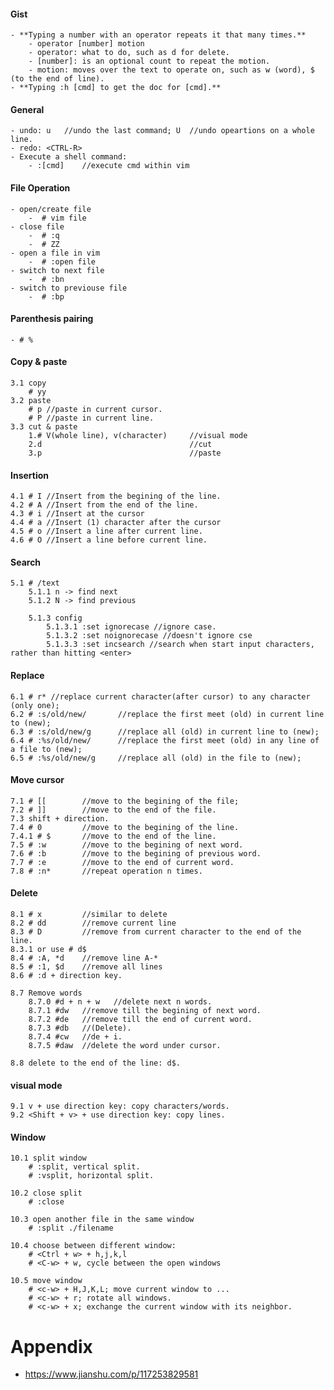 #### Gist
	- **Typing a number with an operator repeats it that many times.**
		- operator [number] motion
		- operator: what to do, such as d for delete.
		- [number]: is an optional count to repeat the motion. 
		- motion: moves over the text to operate on, such as w (word), $ (to the end of line).
    - **Typing :h [cmd] to get the doc for [cmd].**


#### General
    - undo: u	//undo the last command; U	//undo opeartions on a whole line.
    - redo: <CTRL-R>
	- Execute a shell command:
		- :[cmd]	//execute cmd within vim



#### File Operation

    - open/create file
        -  # vim file
    - close file
        -  # :q
        -  # ZZ
    - open a file in vim
        -  # :open file
    - switch to next file
        -  # :bn
    - switch to previouse file
        -  # :bp 

#### Parenthesis pairing
    - # %

#### Copy & paste
    3.1 copy 
        # yy
    3.2 paste
        # p //paste in current cursor.
        # P //paste in current line.
    3.3 cut & paste
        1.# V(whole line), v(character)     //visual mode
        2.d                                 //cut
        3.p                                 //paste

#### Insertion
    4.1 # I //Insert from the begining of the line.
    4.2 # A //Insert from the end of the line.
    4.3 # i //Insert at the cursor
    4.4 # a //Insert (1) character after the cursor
    4.5 # o //Insert a line after current line.
    4.6 # O //Insert a line before current line.

#### Search
    5.1 # /text
        5.1.1 n -> find next
        5.1.2 N -> find previous

        5.1.3 config
            5.1.3.1 :set ignorecase //ignore case.
            5.1.3.2 :set noignorecase //doesn't ignore cse
            5.1.3.3 :set incsearch //search when start input characters, rather than hitting <enter>

#### Replace
    6.1 # r* //replace current character(after cursor) to any character (only one); 
    6.2 # :s/old/new/       //replace the first meet (old) in current line to (new);
    6.3 # :s/old/new/g      //replace all (old) in current line to (new);
    6.4 # :%s/old/new/      //replace the first meet (old) in any line of a file to (new);
    6.5 # :%s/old/new/g     //replace all (old) in the file to (new);

       
#### Move cursor
    7.1 # [[        //move to the begining of the file;
    7.2 # ]]        //move to the end of the file.
    7.3 shift + direction.
    7.4 # 0         //move to the begining of the line.
    7.4.1 # $       //move to the end of the line.
    7.5 # :w        //move to the begining of next word.
    7.6 # :b        //move to the begining of previous word.
    7.7 # :e        //move to the end of current word.
    7.8 # :n*       //repeat operation n times.

#### Delete
    8.1 # x         //similar to delete
    8.2 # dd        //remove current line
    8.3 # D         //remove from current character to the end of the line.
    8.3.1 or use # d$
    8.4 # :A, *d    //remove line A-*
    8.5 # :1, $d    //remove all lines
    8.6 # :d + direction key. 

    8.7 Remove words
        8.7.0 #d + n + w   //delete next n words.
        8.7.1 #dw   //remove till the begining of next word.
        8.7.2 #de   //remove till the end of current word.
        8.7.3 #db   //(Delete).
        8.7.4 #cw   //de + i.
        8.7.5 #daw  //delete the word under cursor.

    8.8 delete to the end of the line: d$.

#### visual mode
    9.1 v + use direction key: copy characters/words.
    9.2 <Shift + v> + use direction key: copy lines.

#### Window
    10.1 split window
        # :split, vertical split.
        # :vsplit, horizontal split.

    10.2 close split
        # :close

    10.3 open another file in the same window
        # :split ./filename

    10.4 choose between different window:
        # <Ctrl + w> + h,j,k,l
        # <C-w> + w, cycle between the open windows

    10.5 move window
        # <c-w> + H,J,K,L; move current window to ...
        # <c-w> + r; rotate all windows.
        # <c-w> + x; exchange the current window with its neighbor.

# Appendix
* https://www.jianshu.com/p/117253829581

